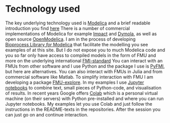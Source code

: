 # Technology used

The key underlying technology used is 
[Modelica]( https://modelica.org)
and a brief readable introduction you find
[here](https://marcobonvini.com/posts/) 
There is a number of commercial implementations of Modelica for example 
[Impact](https://modelon.com/modelon-impact/) and 
[Dymola](https://www.3ds.com/products-services/catia/products/dymola/), 
as well as  open source 
[OpenModelica](https://www.openmodelica.org).
I am in the process of developing  
[Bioprocess Library *for* Modelica](https://www.openmodelica.org/images/M_images/OpenModelicaWorkshop_2021/Design%20aspects%20of%20BPL%20v4b.pdf)
that facilitate the modelling you see examples of at this site. But I do not expose you to much Modelica code and you so far only have access to compiled models in the form of  FMU and more on the underlying international 
[FMI-standard](https://fmi-standard.org)
You can interact with an FMUs from other software and I use Python and the package I use is 
[PyFMI](https://github.com/modelon-community/PyFMI), 
but here are alternatives. You can also interact with FMUs in Julia and from commercial software like Matlab. To simplify interaction with FMU I am developing a package 
[FMU-explore](https://www.openmodelica.org/images/M_images/OpenModelicaWorkshop_2022/1505_Axelsson%202022,%20Design%20aspects%20of%20FMU-explore%20a%20Python%20module%20to%20complement%20PyFMI.pdf).
In my examples I use
[Jupyter notebooks](https://realpython.com/jupyter-notebook-introduction/) 
to combine text, small pieces of Python-code, and visualisation of results. 
In recent years Google offers 
[Colab](https://colab.research.google.com) 
which is a personal virtual  machine (on their servers) with Python pre-installed and where  you can run Jupyter notebooks. My examples let you use Colab and just follow the instructions in the README-texts in the repositories. After the session you can just go on and continue interaction.
